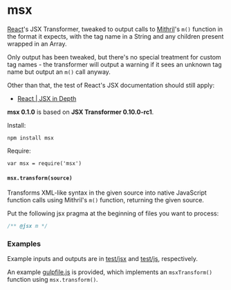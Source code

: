# msx

[React](http://facebook.github.io/react/)'s JSX Transformer, tweaked to output
calls to [Mithril](http://lhorie.github.io/mithril/)'s `m()` function in the
format it expects, with the tag name in a String and any children present
wrapped in an Array.

Only output has been tweaked, but there's no special treatment for custom tag
names - the transformer will output a warning if it sees an unknown tag name but
output an `m()` call anyway.

Other than that, the test of React's JSX documentation should still apply:

* [React | JSX in Depth](http://facebook.github.io/react/docs/jsx-in-depth.html)

**msx 0.1.0** is based on **JSX Transformer 0.10.0-rc1**.

Install:

```
npm install msx
```

Require:

```
var msx = require('msx')
```

#### `msx.transform(source)`

Transforms XML-like syntax in the given source into native JavaScript function
calls using Mithril's `m()` function, returning the given source.

Put the following jsx pragma at the beginning of files you want to process:

```javascript
/** @jsx m */
```

### Examples

Example inputs and outputs are in [test/jsx](https://github.com/insin/msx/tree/master/test/jsx)
and [test/js](https://github.com/insin/msx/tree/master/test/js), respectively.

An example [gulpfile.js](https://github.com/insin/msx/blob/master/gulpfile.js) is
provided, which implements an `msxTransform()` function using `msx.transform()`.
